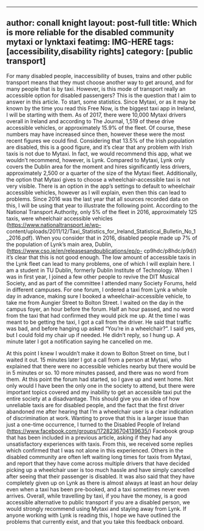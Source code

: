 
---
author: conall knight
layout: post-full
title: Which is more reliable for the disabled community mytaxi or lynktaxi
featimg: IMG-HERE
tags: [accessibility,disability rights]
category: [public transport]
---


For many disabled people, inaccessibility of buses, trains and other public transport means
that they must choose another way to get around, and for many people that is by taxi.
However, is this mode of transport really an accessible option for disabled passengers? This
is the question that I aim to answer in this article.
To start, some statistics. Since Mytaxi, or as it may be known by the time you read this Free
Now, is the biggest taxi app in Ireland, I will be starting with them. As of 2017, there were
10,000 Mytaxi drivers overall in Ireland and according to The Journal, 1,519 of these drive
accessible vehicles, or approximately 15.9% of the fleet. Of course, these numbers may have
increased since then, however these were the most recent figures we could find.
Considering that 13.5% of the Irish population are disabled, this is a good figure, and it’s
clear that any problem with Irish taxis is not due to Mytaxi. In fact, we would recommend
this app, what we wouldn’t recommend, however, is Lynk.
Compared to Mytaxi, Lynk only covers the Dublin area for the moment and hires
significantly less drivers, approximately 2,500 or a quarter of the size of the Mytaxi fleet.
Additionally, the option that Mytaxi gives to choose a wheelchair-accessible taxi is not very
visible. There is an option in the app’s settings to default to wheelchair accessible vehicles,
however as I will explain, even then this can lead to problems. Since 2016 was the last year
that all sources recorded data on this, I will be using that year to illustrate the following
point. According to the National Transport Authority, only 5% of the fleet in 2016,
approximately 125 taxis, were wheelchair accessible vehicles
(https://www.nationaltransport.ie/wp-
content/uploads/2011/12/Taxi_Statistics_for_Ireland_Statistical_Bulletin_No_1_2016.pdf).
When you consider that in 2016, disabled people made up 7% of the population of Lynk’s
main area, Dublin, (https://www.cso.ie/en/releasesandpublications/ep/p-
cp9hdc/p8hdc/p9d/) it’s clear that this is not good enough.
The low amount of accessible taxis in the Lynk fleet can lead to many problems, one of
which I will explain here. I am a student in TU Dublin, formerly Dublin Institute of
Technology. When I was in first year, I joined a few other people to revive the DIT Musical
Society, and as part of the committee I attended many Society Forums, held in different
campuses. For one forum, I ordered a taxi from Lynk a whole day in advance, making sure I
booked a wheelchair-accessible vehicle, to take me from Aungier Street to Bolton Street. I
waited on the day in the campus foyer, an hour before the forum.
Half an hour passed, and no word from the taxi that had confirmed they would pick me up.
At the time I was meant to be getting the taxi, I got a call from the driver. He said that traffic
was bad, and before hanging up asked “You’re in a wheelchair?”. I said yes, but I could fold
my chair up if needed. He didn’t reply, so I hung up.
A minute later I got a notification saying he cancelled on me.

At this point I knew I wouldn’t make it down to Bolton Street on time, but I waited it out. 15
minutes later I got a call from a person at Mytaxi, who explained that there were no
accessible vehicles nearby but there would be in 5 minutes or so. 10 more minutes passed,
and there was no word from them. At this point the forum had started, so I gave up and
went home. Not only would I have been the only one in the society to attend, but there
were important topics covered and my inability to get an accessible taxi put the entire
society at a disadvantage. This should give you an idea of how unreliable taxis are for
disabled people, and the fact that the first driver abandoned me after hearing that I’m a
wheelchair user is a clear indication of discrimination at work.
Wanting to prove that this is a larger issue than just a one-time occurrence, I turned to the
Disabled People of Ireland (https://www.facebook.com/groups/1728236704139635/)
Facebook group that has been included in a previous article, asking if they had any
unsatisfactory experiences with taxis. From this, we received some replies which confirmed
that I was not alone in this experienced. Others in the disabled community are often left
waiting long times for taxis from Mytaxi, and report that they have come across multiple
drivers that have decided picking up a wheelchair user is too much hassle and have simply
cancelled after seeing that their passenger is disabled. It was also said that they have
completely given up on Lynk as there is almost always at least an hour delay even when a
taxi has been pre-booked, and a taxi sometimes never even arrives.
Overall, while travelling by taxi, if you have the money, is a good accessible alternative to
public transport if you are a disabled person, we would strongly recommend using Mytaxi
and staying away from Lynk. If anyone working with Lynk is reading this, I hope we have
outlined the problems that currently exist, and that you take this feedback onboard.


